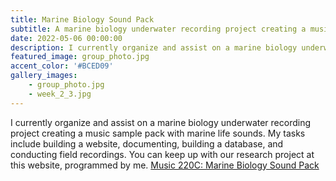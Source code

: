 ```yaml
---
title: Marine Biology Sound Pack
subtitle: A marine biology underwater recording project creating a music sample pack with marine life sounds.
date: 2022-05-06 00:00:00
description: I currently organize and assist on a marine biology underwater recording project creating a music sample pack with marine life sounds. My tasks include building a website, documenting, building a database, and conducting field recordings. You can keep up with our research project at this website, programmed by me.
featured_image: group_photo.jpg
accent_color: '#BCED09'
gallery_images:
    - group_photo.jpg
    - week_2_3.jpg
---
```

I currently organize and assist on a marine biology underwater recording project creating a music sample pack with marine life sounds. My tasks include building a website, documenting, building a database, and conducting field recordings. You can keep up with our research project at this website, programmed by me.
    [Music 220C: Marine Biology Sound Pack](http://ccrma.stanford.edu/~gandhi/220C/)
